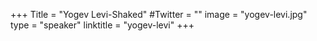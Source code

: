 +++
Title = "Yogev Levi-Shaked"
#Twitter = ""
image = "yogev-levi.jpg"
type = "speaker"
linktitle = "yogev-levi"
+++
